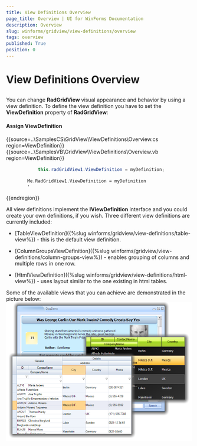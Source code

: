 ```yaml
---
title: View Definitions Overview
page_title: Overview | UI for WinForms Documentation
description: Overview
slug: winforms/gridview/view-definitions/overview
tags: overview
published: True
position: 0
---
```


# View Definitions Overview



## 

You can change __RadGridView__ visual appearance and behavior by using a view definition. To define the view definition you have to set the __ViewDefinition__ property of __RadGridView__:

#### Assign ViewDefinition

{{source=..\SamplesCS\GridView\ViewDefinitions\Overview.cs region=ViewDefinition}} 
{{source=..\SamplesVB\GridView\ViewDefinitions\Overview.vb region=ViewDefinition}} 

````C#
            this.radGridView1.ViewDefinition = myDefinition;
````
````VB.NET
        Me.RadGridView1.ViewDefinition = myDefinition
        '
````

{{endregion}} 

All view definitions implement the __IViewDefinition__ interface and you could create your own definitions, if you wish. Three different view definitions are currently included: 

* [TableViewDefinition]({%slug winforms/gridview/view-definitions/table-view%}) - this is the default view definition.

* [ColumnGroupsViewDefinition]({%slug winforms/gridview/view-definitions/column-groups-view%}) - enables grouping of columns and multiple rows in one row.

* [HtmlViewDefinition]({%slug winforms/gridview/view-definitions/html-view%}) - uses layout similar to the one existing in html tables.

Some of the available views that you can achieve are demonstrated in the picture below:<br>![gridview-viewdefinitions-overview 001](images/gridview-viewdefinitions-overview001.png)
